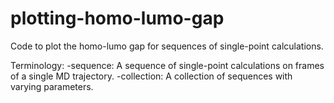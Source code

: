# plotting-homo-lumo-gap
Code to plot the homo-lumo gap for sequences of single-point calculations. 

Terminology:
-sequence: A sequence of single-point calculations on frames of a single MD trajectory.
-collection: A collection of sequences with varying parameters.
